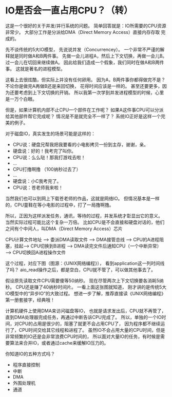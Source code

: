 # IO是否会一直占用CPU？（转）

这是一个很好的关于并发/并行系统的问题。
简单回答就是：IO所需要的CPU资源非常少。
大部分工作是分派给DMA（Direct Memory Access）直接内存存取  完成的。

先不谈传统的5大IO模型， 先说说并发（Concurrencey）。
一个非常不严谨的解释就是同时做A和B两件事。
先做一会儿进程A，然后上下文切换，再做一会儿B。
过一会儿在切回来继续做A。
因此给我们造成一个假象，我们同时在做A和B两件事。
这就是著名的进程模型。

这看上去很炫酷，但实际上并没有任何卵用。
因为A，B两件事你都得做完不是？
不论你是做完A再做B还是来回切换，
花得时间应该是一样的。
甚至还要更多，因为还要考虑到上下文切换的开销。
所以我第一次学到并发进程模型的时候，心里是一万个白眼。

但是，如果计算机内部不止CPU一个部件在工作呢？
如果A这件事CPU可以分派给其他部件帮它完成呢？
情况是不是就完全不一样了？
系统IO正好是这样一个完美的例子。

对于磁盘IO，真实发生的场景可能是这样的：

- CPU说：硬盘兄帮我把我要看的小电影拷贝一份到主存，谢谢，亲。
- 硬盘说：好的！我考完了叫你。
- CPU说：么么哒！那我打游戏去啦！
- ...
- CPU打撸啊撸 （100纳秒过去了）
- ...
- 硬盘说：小C我考完了。
- CPU说：苍老师我来啦！

当然我们也可以到网上下载苍老师的作品，这就是网络IO。
但情况基本是一样的，CPU童鞋在等小电影的过程中，打了一局撸啊撸。

所以，正因为这样派发任务，通讯，等待的过程，并发系统才彰显出它的意义。
当然实际过程可能比这个复杂一万倍。
比如CPU是不会直接和硬盘对话的，他们之间有个中间人，叫DMA（Direct Memory Access）芯片

CPU计算文件地址 ——> 委派DMA读取文件 ——> DMA接管总线 ——> CPU的A进程阻塞，挂起——> CPU切换到B进程 ——> 
DMA读完文件后通知CPU（一个中断异常）——> CPU切换回A进程操作文件

这个过程，对应下图（图源：《UNIX网络编程》），
看到application这一列时间线了吗？
aio_read操作之后，都是空白，CPU就不管了，可以做其他事去了。


假设原先读取文件CPU需要傻等50纳秒。
现在尽管两次上下文切换要各消耗5纳秒。
CPU还是赚了40纳秒时间片。
一看上面这张图就知道，
刚才讲的是传统5大IO模型中的“异步IO”的大致过程。
想进一步了解，推荐直接读《UNIX网络编程》第一册套接字，经典哦！

计算机硬件上使用DMA来访问磁盘等IO，
也就是请求发出后，CPU就不再管了，
直到DMA处理器完成任务，再通过中断告诉CPU完成了。
所以，单独的一个IO时间，对CPU的占用是很少的，阻塞了就更不会占用CPU了，
因为程序都不继续运行了，CPU时间交给其它线程和进程了。
虽然IO不会占用大量的CPU时间，但是非常频繁的IO还是会非常浪费CPU时间的，
所以面对大量IO的任务，有时候是需要算法来合并IO，或者通过cache来缓解IO压力的。

 

你知道IO的五种方式吗？
- 程序直接控制
- 中断
- DMA
- 外围处理机
- 通道
